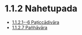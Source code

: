 

# 1.1.2 Nahetupada

* [1.1.2.1--6 Paṭiccādivāra](1.1.2/1.1.2.1--6.md)
* [1.1.2.7 Pañhāvāra](1.1.2/1.1.2.7.md)



